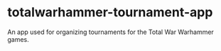 # totalwarhammer-tournament-app
An app used for organizing tournaments for the Total War Warhammer games.

